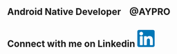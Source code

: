 ## Android Native Developer  &nbsp;&nbsp; @AYPRO

## Connect with me on Linkedin    [<img src='linkedin.png' alt='linkedin' height='40'>](https://www.linkedin.com/in/tuna-%C3%BCnsal-183679167)
